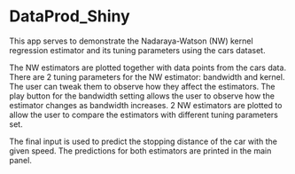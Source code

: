 DataProd_Shiny
===================

This app serves to demonstrate the Nadaraya-Watson (NW) kernel regression estimator 
and its tuning parameters using the cars dataset.

The NW estimators are plotted together with data points from the cars data. 
There are 2 tuning parameters for the NW estimator: bandwidth and kernel. 
The user can tweak them to observe how they affect the estimators.
The play button for the bandwidth setting allows the user to
observe how the estimator changes as bandwidth increases.
2 NW estimators are plotted to allow the user to compare
the estimators with different tuning parameters set.

The final input is used to predict the stopping distance of the car
with the given speed. The predictions for both estimators are printed
in the main panel.